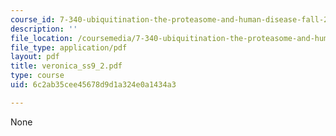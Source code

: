 ```yaml
---
course_id: 7-340-ubiquitination-the-proteasome-and-human-disease-fall-2004
description: ''
file_location: /coursemedia/7-340-ubiquitination-the-proteasome-and-human-disease-fall-2004/6c2ab35cee45678d9d1a324e0a1434a3_veronica_ss9_2.pdf
file_type: application/pdf
layout: pdf
title: veronica_ss9_2.pdf
type: course
uid: 6c2ab35cee45678d9d1a324e0a1434a3

---
```

None